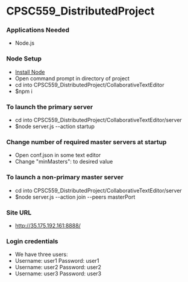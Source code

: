 # CPSC559_DistributedProject

### Applications Needed
* Node.js


### Node Setup  
* [Install Node](https://nodejs.org/en/download/)
* Open command prompt in directory of project
* cd into CPSC559_DistributedProject/CollaborativeTextEditor
* $npm i


### To launch the primary server
* cd into CPSC559_DistributedProject/CollaborativeTextEditor/server
* $node server.js --action startup

### Change number of required master servers at startup
* Open conf.json in some text editor
* Change "minMasters": to desired value


### To launch a non-primary master server
* cd into CPSC559_DistributedProject/CollaborativeTextEditor/server
* $node server.js --action join --peers masterPort


### Site URL
* http://35.175.192.161:8888/


### Login credentials
* We have three users:
* Username: user1 Password: user1
* Username: user2 Password: user2
* Username: user3 Password: user3
